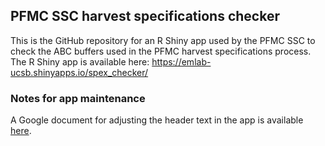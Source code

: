 ## PFMC SSC harvest specifications checker

This is the GitHub repository for an R Shiny app used by the PFMC SSC to check the ABC buffers used in the PFMC harvest specifications process. The R Shiny app is available here: https://emlab-ucsb.shinyapps.io/spex_checker/

### Notes for app maintenance

A Google document for adjusting the header text in the app is available [here](https://docs.google.com/document/d/10pgolGJnH_sP8_ZlCOclXfyESHPniHedLiAWFXYLtRE/edit?tab=t.0).
